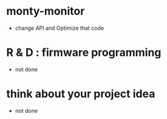 # monty-monitor
- change API and Optimize that code

# R & D : firmware programming
- not done

# think about your project idea
- not done